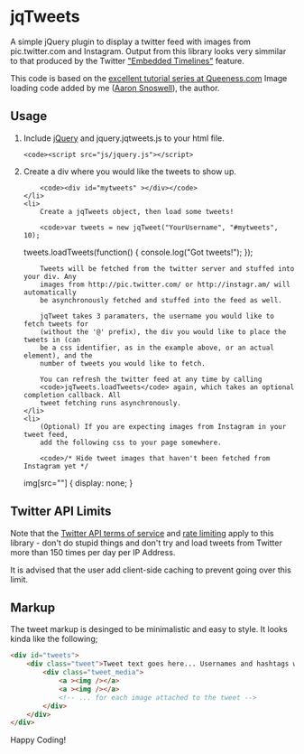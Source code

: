 # jqTweets

A simple jQuery plugin to display a twitter feed with images from
pic.twitter.com and Instagram. Output from this library looks very simmilar to
that produced by the Twitter
["Embedded Timelines"](https://dev.twitter.com/docs/embedded-timelines)
feature.

This code is based on the
[excellent tutorial series at Queeness.com](http://www.queness.com/post/8881/create-a-twitter-feed-with-attached-images-from-media-entities)
Image loading code added by me
([Aaron Snoswell](http://twitter.com/aaronsnoswell)), the author.

## Usage

<!-- Freaking MarkDown parsers... -->
<ol>
    <li>
    Include <a href="http://jquery.com/">jQuery</a> and jquery.jqtweets.js to your html file.

    <code><script src="js/jquery.js"></script>
<script src="js/jquery.jqtweets.js"></script>
</code>
    </li>
    <li>
        Create a div where you would like the tweets to show up.

        <code><div id="mytweets" ></div></code>
    </li>
    <li>
        Create a jqTweets object, then load some tweets!

        <code>var tweets = new jqTweet("YourUsername", "#mytweets", 10);

tweets.loadTweets(function() {
    console.log("Got tweets!");
});
</code>

        Tweets will be fetched from the twitter server and stuffed into your div. Any
        images from http://pic.twitter.com/ or http://instagr.am/ will automatically
        be asynchronously fetched and stuffed into the feed as well.

        jqTweet takes 3 paramaters, the username you would like to fetch tweets for
        (without the '@' prefix), the div you would like to place the tweets in (can
        be a css identifier, as in the example above, or an actual element), and the
        number of tweets you would like to fetch.

        You can refresh the twitter feed at any time by calling
        <code>jqTweets.loadTweets</code> again, which takes an optional completion callback. All
        tweet fetching runs asynchronously.
    </li>
    <li>
        (Optional) If you are expecting images from Instagram in your tweet feed,
        add the following css to your page somewhere.

        <code>/* Hide tweet images that haven't been fetched from Instagram yet */
img[src=""] {
    display: none;
}
</code>
    </li>
</ol>

## Twitter API Limits

Note that the
[Twitter API terms of service](https://dev.twitter.com/terms/api-terms) and
[rate limiting](https://dev.twitter.com/docs/rate-limiting) apply to this
library - don't do stupid things and don't try and load tweets from Twitter
more than 150 times per day per IP Address.

It is advised that the user add client-side caching to prevent going over this
limit.

## Markup

The tweet markup is desinged to be minimalistic and easy to style. It looks
kinda like the following;

```html
<div id="tweets">
    <div class="tweet">Tweet text goes here... Usernames and hashtags will be automatically linkified
        <div class="tweet_media">
            <a ><img /></a>
            <a ><img /></a>
            <!-- ... for each image attached to the tweet -->
        </div>
    </div>
</div>
```

Happy Coding!


